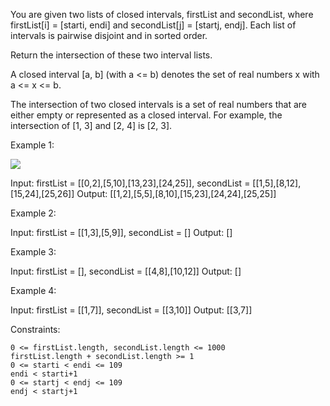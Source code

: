You are given two lists of closed intervals, firstList and secondList, where firstList[i] = [starti, endi] and secondList[j] = [startj, endj]. Each list of intervals is pairwise disjoint and in sorted order.

Return the intersection of these two interval lists.

A closed interval [a, b] (with a <= b) denotes the set of real numbers x with a <= x <= b.

The intersection of two closed intervals is a set of real numbers that are either empty or represented as a closed interval. For example, the intersection of [1, 3] and [2, 4] is [2, 3].

 

Example 1:

![](https://assets.leetcode.com/uploads/2019/01/30/interval1.png)

Input: firstList = [[0,2],[5,10],[13,23],[24,25]], secondList = [[1,5],[8,12],[15,24],[25,26]]
Output: [[1,2],[5,5],[8,10],[15,23],[24,24],[25,25]]

Example 2:

Input: firstList = [[1,3],[5,9]], secondList = []
Output: []

Example 3:

Input: firstList = [], secondList = [[4,8],[10,12]]
Output: []

Example 4:

Input: firstList = [[1,7]], secondList = [[3,10]]
Output: [[3,7]]

 

Constraints:

    0 <= firstList.length, secondList.length <= 1000
    firstList.length + secondList.length >= 1
    0 <= starti < endi <= 109
    endi < starti+1
    0 <= startj < endj <= 109
    endj < startj+1

